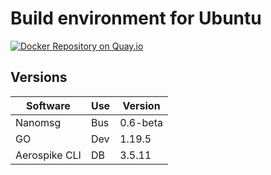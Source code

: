 # Build environment for Ubuntu

[![Docker Repository on Quay.io](https://quay.io/repository/redsift/buildos-ubuntu/status "Docker Repository on Quay.io")](https://quay.io/repository/redsift/buildos-ubuntu)

## Versions

Software | Use | Version
---------|-----|---------
Nanomsg|Bus|0.6-beta
GO|Dev|1.19.5|
Aerospike CLI|DB|3.5.11
